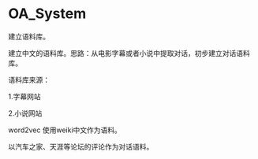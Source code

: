 # OA_System

建立语料库。

建立中文的语料库。思路：从电影字幕或者小说中提取对话，初步建立对话语料库。

语料库来源：

1.字幕网站

2.小说网站

word2vec 使用weiki中文作为语料。

以汽车之家、天涯等论坛的评论作为对话语料。
